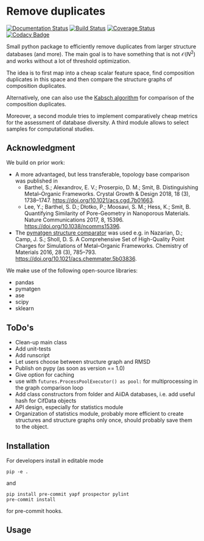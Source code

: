 # Remove duplicates

[![Documentation Status](https://readthedocs.org/projects/structure-comp/badge/?version=latest)](https://structure-comp.readthedocs.io/en/latest/?badge=latest)
[![Build Status](https://travis-ci.com/kjappelbaum/structure_comp.svg?branch=master)](https://travis-ci.com/kjappelbaum/structure_comp)
[![Coverage Status](https://coveralls.io/repos/github/kjappelbaum/structure_comp/badge.svg?branch=master)](https://coveralls.io/github/kjappelbaum/structure_comp?branch=master)
[![Codacy Badge](https://api.codacy.com/project/badge/Grade/ed971fb3b03f4b24bfd58600bd7a7254)](https://www.codacy.com/app/kjappelbaum/structure_comp?utm_source=github.com&amp;utm_medium=referral&amp;utm_content=kjappelbaum/structure_comp&amp;utm_campaign=Badge_Grade)

Small python package to efficiently remove duplicates from larger 
structure databases (and more). The main goal is to have something that is not $\mathcal{O}(N^2)$ 
and works without a lot of threshold optimization. 

The idea is to first map into a cheap scalar feature space, find composition duplicates
in this space and then compare the structure graphs of composition duplicates. 

Alternatively, one can also use the [Kabsch algorithm](https://en.wikipedia.org/wiki/Kabsch_algorithm) for comparison of the composition duplicates.

Moreover, a second module tries to implement comparatively cheap metrics for the assessment of database diversity. 
A third module allows to select samples for computational studies. 

## Acknowledgment
We build on prior work:

* A more advantaged, but less transferable, topology base comparison was published in 
    * Barthel, S.; Alexandrov, E. V.; Proserpio, D. M.; Smit, B. Distinguishing Metal–Organic Frameworks. Crystal Growth & Design 2018, 18 (3), 1738–1747. https://doi.org/10.1021/acs.cgd.7b01663.
    * Lee, Y.; Barthel, S. D.; Dłotko, P.; Moosavi, S. M.; Hess, K.; Smit, B. Quantifying Similarity of Pore-Geometry in Nanoporous Materials. Nature Communications 2017, 8, 15396. https://doi.org/10.1038/ncomms15396.
* The [pymatgen structure comparator](http://pymatgen.org/_modules/pymatgen/analysis/structure_matcher.html) was used e.g.  in Nazarian, D.; Camp, J. S.; Sholl, D. S. A Comprehensive Set of High-Quality Point Charges for Simulations of Metal–Organic Frameworks. Chemistry of Materials 2016, 28 (3), 785–793. https://doi.org/10.1021/acs.chemmater.5b03836.

We make use of the following open-source libraries:
* pandas
* pymatgen 
* ase 
* scipy 
* sklearn 

## ToDo's
* Clean-up main class
* Add unit-tests
* Add runscript
* Let users choose between structure graph and RMSD
* Publish on pypy (as soon as version == 1.0)
* Give option for caching
* use with `futures.ProcessPoolExecutor() as pool:` for multiprocessing in 
the graph comparison loop 
* Add class constructors from folder and AiiDA databases, i.e. add useful hash for CifData objects
* API design, especially for statistics module
* Organization of statistics module, probably more efficient to create structures and structure graphs only once, 
should probably save them to the object. 

## Installation
For developers install in editable mode

    pip -e . 
    
and 

    pip install pre-commit yapf prospector pylint
    pre-commit install
    
for pre-commit hooks. 

## Usage 



